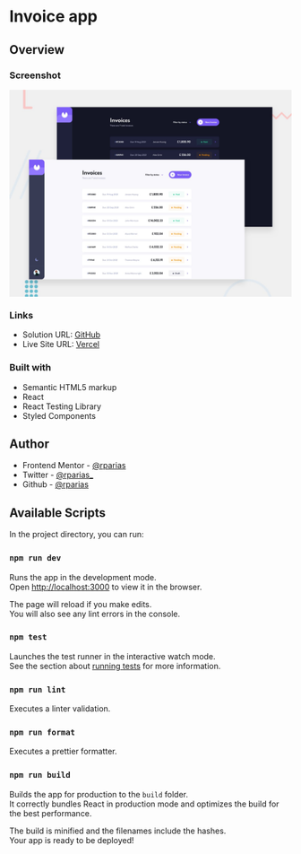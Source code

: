 # Invoice app

## Overview

### Screenshot

<img alt="Preview" src="https://github.com/rparias/invoice-app-ts/blob/main/src/assets/screenshots/preview.jpg"  width=600 align=center>

### Links

- Solution URL: [GitHub](https://github.com/rparias/invoice-app-ts-next)
- Live Site URL: [Vercel](https://invoice-app-ts-next-rparias.vercel.app/)

### Built with

- Semantic HTML5 markup
- React
- React Testing Library
- Styled Components

## Author

- Frontend Mentor - [@rparias](https://www.frontendmentor.io/profile/rparias)
- Twitter - [@rparias\_](https://twitter.com/rparias_)
- Github - [@rparias](https://github.com/rparias)

## Available Scripts

In the project directory, you can run:

### `npm run dev`

Runs the app in the development mode.\
Open [http://localhost:3000](http://localhost:3000) to view it in the browser.

The page will reload if you make edits.\
You will also see any lint errors in the console.

### `npm test`

Launches the test runner in the interactive watch mode.\
See the section about [running tests](https://facebook.github.io/create-react-app/docs/running-tests) for more information.

### `npm run lint`

Executes a linter validation.

### `npm run format`

Executes a prettier formatter.

### `npm run build`

Builds the app for production to the `build` folder.\
It correctly bundles React in production mode and optimizes the build for the best performance.

The build is minified and the filenames include the hashes.\
Your app is ready to be deployed!
